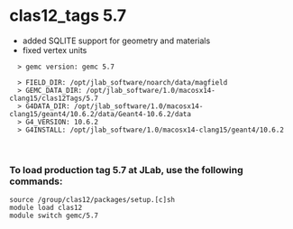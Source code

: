# clas12_tags 5.7

- added SQLITE support for geometry and materials
- fixed vertex units

```  
  > gemc version: gemc 5.7

  > FIELD_DIR: /opt/jlab_software/noarch/data/magfield
  > GEMC_DATA_DIR: /opt/jlab_software/1.0/macosx14-clang15/clas12Tags/5.7
  > G4DATA_DIR: /opt/jlab_software/1.0/macosx14-clang15/geant4/10.6.2/data/Geant4-10.6.2/data
  > G4_VERSION: 10.6.2
  > G4INSTALL: /opt/jlab_software/1.0/macosx14-clang15/geant4/10.6.2

```

<br>

### To load production tag 5.7 at JLab, use the following commands:

```
source /group/clas12/packages/setup.[c]sh
module load clas12
module switch gemc/5.7
```

<br>
   